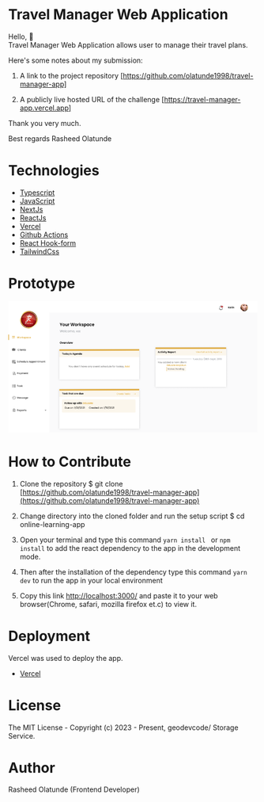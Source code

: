 # Travel Manager Web Application

Hello, 👋 \
Travel Manager Web Application allows user to manage their travel plans.

Here's some notes about my submission:

1. A link to the project repository  [https://github.com/olatunde1998/travel-manager-app]

2. A publicly live hosted URL of the challenge [https://travel-manager-app.vercel.app]

Thank you very much.

Best regards
Rasheed Olatunde

# Technologies 

 + [Typescript](https://www.typescriptlang.org/) 
 + [JavaScript](https://javascript.info/) 
 + [NextJs](https://nextjs.org/)
 + [ReactJs](https://react.dev/) 
 + [Vercel](https://vercel.com/dashboard) 
 + [Github Actions](https://docs.github.com/en/actions/)
 + [React Hook-form](https://react-hook-form.com/) 
 + [TailwindCss](https://tailwindcss.com/) 



# Prototype
![Minion](public/images/app-prototype.png)
 
# How to Contribute

1. Clone the repository 
$ git clone [https://github.com/olatunde1998/travel-manager-app](https://github.com/olatunde1998/travel-manager-app)

2. Change directory into the cloned folder and run the setup script
$ cd online-learning-app

3. Open your terminal and type this command `yarn install ` or `npm install` to add the react dependency to the app in the development mode.

4. Then after the installation of the  dependency type this command  `yarn dev` to run the app in your local environment 

5. Copy this link [http://localhost:3000/](http://localhost:3000/) and paste it to your web browser(Chrome, safari, mozilla firefox et.c) to view it.


# Deployment
Vercel was used to deploy the app. 
 + [Vercel](https://vercel.com/dashboard)

# License
The MIT License - Copyright (c) 2023 - Present, geodevcode/  Storage Service.

# Author
Rasheed Olatunde (Frontend Developer)
